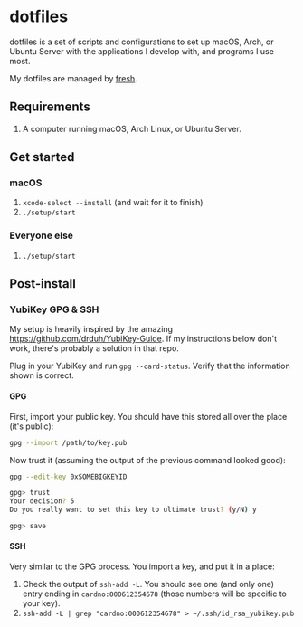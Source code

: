# dotfiles

dotfiles is a set of scripts and configurations to set up macOS, Arch, or Ubuntu Server with the applications I develop with, and programs I use most.

My dotfiles are managed by [fresh](http://freshshell.com).

## Requirements

1. A computer running macOS, Arch Linux, or Ubuntu Server.

## Get started

### macOS

1. `xcode-select --install` (and wait for it to finish)
2. `./setup/start`

### Everyone else

1. `./setup/start`

## Post-install

### YubiKey GPG & SSH

My setup is heavily inspired by the amazing https://github.com/drduh/YubiKey-Guide. If my instructions below don't work, there's probably a solution in that repo.

Plug in your YubiKey and run `gpg --card-status`. Verify that the information shown is correct.

#### GPG

First, import your public key. You should have this stored all over the place (it's public):

```sh
gpg --import /path/to/key.pub
```

Now trust it (assuming the output of the previous command looked good):

```sh
gpg --edit-key 0xSOMEBIGKEYID

gpg> trust
Your decision? 5
Do you really want to set this key to ultimate trust? (y/N) y

gpg> save
```

#### SSH

Very similar to the GPG process. You import a key, and put it in a place:

1. Check the output of `ssh-add -L`. You should see one (and only one) entry ending in `cardno:000612354678` (those numbers will be specific to your key).
2. `ssh-add -L | grep "cardno:000612354678" > ~/.ssh/id_rsa_yubikey.pub`
